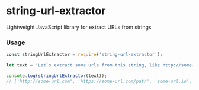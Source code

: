# string-url-extractor
Lightweight JavaScript library for extract URLs from strings

### Usage
```javascript
const stringUrlExtractor = require('string-url-extractor');

let text = 'Let`s extract some urls from this string, like http://some-url.com, https://some-url.com/path, some-url.io, www.some-url.com, ftp://some.ftp.com';

console.log(stringUrlExtractor(text));
// ['http://some-url.com', 'https://some-url.com/path', 'some-url.io', 'www.some-url.com', 'ftp://some.ftp.com'];
```
